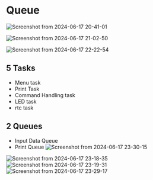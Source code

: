 # Queue


![Screenshot from 2024-06-17 20-41-01](https://github.com/PranabNandy/FreeRTOS/assets/34576104/f4b92673-399b-4857-b70d-f021c7df6de3)

![Screenshot from 2024-06-17 21-02-50](https://github.com/PranabNandy/FreeRTOS/assets/34576104/64d4c1fe-e609-4f83-b3b7-87fa76faae07)

![Screenshot from 2024-06-17 22-22-54](https://github.com/PranabNandy/FreeRTOS/assets/34576104/91fd70ef-7532-4e3b-8586-a55edafe9e20)

## 5 Tasks
- Menu task
- Print Task
- Command Handling task
- LED task
- rtc task

## 2 Queues
- Input Data Queue
- Print Queue
![Screenshot from 2024-06-17 23-30-15](https://github.com/PranabNandy/FreeRTOS/assets/34576104/6390898f-a48f-4b12-b3db-3ab0d1e3beff)

![Screenshot from 2024-06-17 23-18-35](https://github.com/PranabNandy/FreeRTOS/assets/34576104/668bbd59-f040-4a66-9510-4144446d75bc)
![Screenshot from 2024-06-17 23-19-31](https://github.com/PranabNandy/FreeRTOS/assets/34576104/c36fee8e-af29-42cb-8959-39b4cc129f0c)
![Screenshot from 2024-06-17 23-29-17](https://github.com/PranabNandy/FreeRTOS/assets/34576104/86af5dfe-da83-4d18-a550-4c3ce7774c32)




